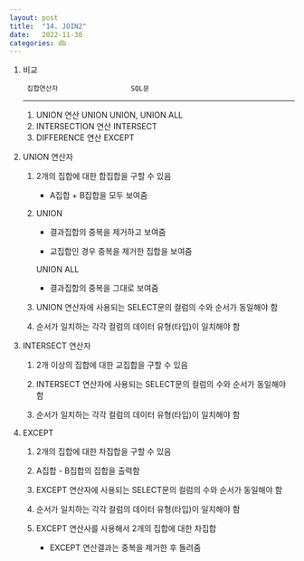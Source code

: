 ```yaml
---
layout: post
title:  "14. JOIN2"
date:   2022-11-30
categories: db
---
```

1. 비교


        집합연산자                  SQL문
    --------------------------------------------
    1) UNION 연산                 UNION             UNION, UNION ALL
    2) INTERSECTION 연산          INTERSECT
    3) DIFFERENCE 연산            EXCEPT 


2. UNION 연산자

    1) 2개의 집합에 대한 합집합을 구할 수 있음

        - A집합 + B집합을 모두 보여줌

    2) UNION

        - 결과집합의 중복을 제거하고 보여줌

        - 교집합인 경우 중복을 제거한 집합을 보여줌

       UNION ALL

        - 결과집합의 중복을 그대로 보여줌

    3) UNION 연산자에 사용되는 SELECT문의 컬럼의 수와 순서가 동일해야 함

    4) 순서가 일치하는 각각 컬럼의 데이터 유형(타입)이 일치해야 함

3. INTERSECT 연산자

    1) 2개 이상의 집합에 대한 교집합을 구할 수 있음

    2) INTERSECT 연산자에 사용되는 SELECT문의 컬럼의 수와 순서가 동일해야 함

    3) 순서가 일치하는 각각 컬럼의 데이터 유형(타입)이 일치해야 함

4. EXCEPT

    1) 2개의 집합에 대한 차집합을 구할 수 있음

    2) A집합 - B집합의 집합을 출력함

    3) EXCEPT 연산자에 사용되는 SELECT문의 컬럼의 수와 순서가 동일해야 함

    4) 순서가 일치하는 각각 컬럼의 데이터 유형(타입)이 일치해야 함

    5) EXCEPT 연산사를 사용해서 2개의 집합에 대한 차집합

        - EXCEPT 연산결과는 중복을 제거한 후 돌려줌

